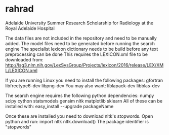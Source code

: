 # rahrad
Adelaide University Summer Research Scholarship for Radiology at the Royal Adelaide Hospital

The data files are not included in the repository and need to be manually added.
The model files need to be generated before running the search engine
The specialist lexicon dictionary needs to be build before any text preprocessing can be done
  This requires the LEXICON.xml file to be downloaded from:
    http://lsg3.nlm.nih.gov/LexSysGroup/Projects/lexicon/2016/release/LEX/XML/LEXICON.xml

If you are running Linux you need to install the following packages:
  gfortran
  libfreetype6-dev
  libpng-dev
You may also want:
  liblapack-dev
  libblas-dev

The search engine requires the following python dependencies:
  numpy
  scipy
  cython
  statsmodels
  gensim
  nltk
  matplotlib
  sklearn
All of these can be installed with:
  easy_install --upgrade packageName

Once these are installed you need to download nltk's stopwords.
Open python and run:
  import nltk
  nltk.download()
The package identifier is "stopwords"
